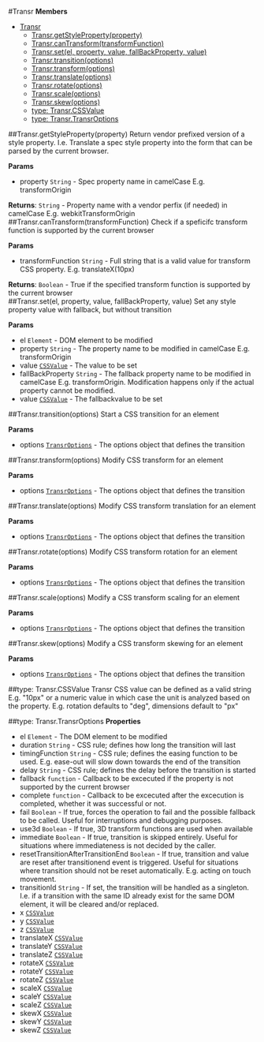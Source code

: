 <a name="Transr"></a>
#Transr
**Members**

* [Transr](#Transr)
  * [Transr.getStyleProperty(property)](#Transr.getStyleProperty)
  * [Transr.canTransform(transformFunction)](#Transr.canTransform)
  * [Transr.set(el, property, value, fallBackProperty, value)](#Transr.set)
  * [Transr.transition(options)](#Transr.transition)
  * [Transr.transform(options)](#Transr.transform)
  * [Transr.translate(options)](#Transr.translate)
  * [Transr.rotate(options)](#Transr.rotate)
  * [Transr.scale(options)](#Transr.scale)
  * [Transr.skew(options)](#Transr.skew)
  * [type: Transr.CSSValue](#Transr.CSSValue)
  * [type: Transr.TransrOptions](#Transr.TransrOptions)

<a name="Transr.getStyleProperty"></a>
##Transr.getStyleProperty(property)
Return vendor prefixed version of a style property. I.e. Translate a spec style
property into the form that can be parsed by the current browser.

**Params**

- property `String` - Spec property name in camelCase E.g. transformOrigin  

**Returns**: `String` - Property name with a vendor perfix (if needed) in camelCase E.g. webkitTransformOrigin  
<a name="Transr.canTransform"></a>
##Transr.canTransform(transformFunction)
Check if a speficifc transform function is supported by the current browser

**Params**

- transformFunction `String` - Full string that is a valid value for transform CSS property. E.g. translateX(10px)  

**Returns**: `Boolean` - True if the specified transform function is supported by the current browser  
<a name="Transr.set"></a>
##Transr.set(el, property, value, fallBackProperty, value)
Set any style property value with fallback, but without transition

**Params**

- el `Element` - DOM element to be modified  
- property `String` - The property name to be modified in camelCase E.g. transformOrigin  
- value <code>[CSSValue](#Transr.CSSValue)</code> - The value to be set  
- fallBackProperty `String` - The fallback property name to be modified in camelCase E.g. transformOrigin. Modification happens only if the actual property cannot be modified.  
- value <code>[CSSValue](#Transr.CSSValue)</code> - The fallbackvalue to be set  

<a name="Transr.transition"></a>
##Transr.transition(options)
Start a CSS transition for an element

**Params**

- options <code>[TransrOptions](#Transr.TransrOptions)</code> - The options object that defines the transition  

<a name="Transr.transform"></a>
##Transr.transform(options)
Modify CSS transform for an element

**Params**

- options <code>[TransrOptions](#Transr.TransrOptions)</code> - The options object that defines the transition  

<a name="Transr.translate"></a>
##Transr.translate(options)
Modify CSS transform translation for an element

**Params**

- options <code>[TransrOptions](#Transr.TransrOptions)</code> - The options object that defines the transition  

<a name="Transr.rotate"></a>
##Transr.rotate(options)
Modify CSS transform rotation for an element

**Params**

- options <code>[TransrOptions](#Transr.TransrOptions)</code> - The options object that defines the transition  

<a name="Transr.scale"></a>
##Transr.scale(options)
Modify a CSS transform scaling for an element

**Params**

- options <code>[TransrOptions](#Transr.TransrOptions)</code> - The options object that defines the transition  

<a name="Transr.skew"></a>
##Transr.skew(options)
Modify a CSS transform skewing for an element

**Params**

- options <code>[TransrOptions](#Transr.TransrOptions)</code> - The options object that defines the transition  

<a name="Transr.CSSValue"></a>
##type: Transr.CSSValue
Transr CSS value can be defined as a valid string E.g. "10px" or a numeric value
in which case the unit is analyzed based on the property. E.g. rotation defaults
to "deg", dimensions default to "px"

<a name="Transr.TransrOptions"></a>
##type: Transr.TransrOptions
**Properties**

- el `Element` - The DOM element to be modified  
- duration `String` - CSS rule; defines how long the transition will last  
- timingFunction `String` - CSS rule; defines the easing function to be used. E.g. ease-out will slow down towards the end of the transition  
- delay `String` - CSS rule; defines the delay before the transition is started  
- fallback `function` - Callback to be excecuted if the property is not supported by the current browser  
- complete `function` - Callback to be excecuted after the excecution is completed, whether it was successful or not.  
- fail `Boolean` - If true, forces the operation to fail and the possible fallback to be called. Useful for interruptions and debugging purposes.  
- use3d `Boolean` - If true, 3D transform functions are used when available  
- immediate `Boolean` - If true, transition is skipped entirely. Useful for situations where immediateness is not decided by the caller.  
- resetTransitionAfterTransitionEnd `Boolean` - If true, transition and value are reset after transitionend event is triggered. Useful for situations where transition should not be reset automatically. E.g. acting on touch movement.  
- transitionId `String` - If set, the transition will be handled as a singleton. I.e. if a transition with the same ID already exist for the same DOM element, it will be cleared and/or replaced.  
- x <code>[CSSValue](#Transr.CSSValue)</code>  
- y <code>[CSSValue](#Transr.CSSValue)</code>  
- z <code>[CSSValue](#Transr.CSSValue)</code>  
- translateX <code>[CSSValue](#Transr.CSSValue)</code>  
- translateY <code>[CSSValue](#Transr.CSSValue)</code>  
- translateZ <code>[CSSValue](#Transr.CSSValue)</code>  
- rotateX <code>[CSSValue](#Transr.CSSValue)</code>  
- rotateY <code>[CSSValue](#Transr.CSSValue)</code>  
- rotateZ <code>[CSSValue](#Transr.CSSValue)</code>  
- scaleX <code>[CSSValue](#Transr.CSSValue)</code>  
- scaleY <code>[CSSValue](#Transr.CSSValue)</code>  
- scaleZ <code>[CSSValue](#Transr.CSSValue)</code>  
- skewX <code>[CSSValue](#Transr.CSSValue)</code>  
- skewY <code>[CSSValue](#Transr.CSSValue)</code>  
- skewZ <code>[CSSValue](#Transr.CSSValue)</code>  

